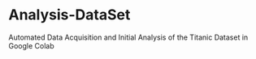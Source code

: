 # Analysis-DataSet
Automated Data Acquisition and Initial Analysis of the Titanic Dataset in Google Colab
